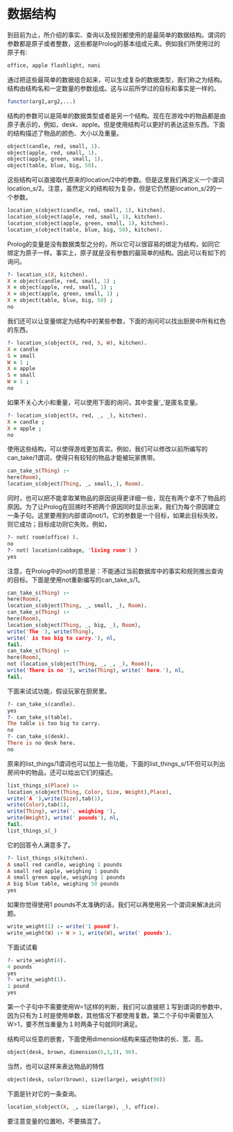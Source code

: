# 数据结构
到目前为止，所介绍的事实、查询以及规则都使用的是最简单的数据结构。谓词的参数都是原子或者整数，这些都是Prolog的基本组成元素。例如我们所使用过的原子有:

```prolog
office, apple flashlight, nani
```

通过把这些最简单的数据组合起来，可以生成复杂的数据类型，我们称之为结构。结构由结构名和一定数量的参数组成。这与以前所学过的目标和事实是一样的。

```prolog
functor(arg1,arg2,...) 
```

结构的参数可以是简单的数据类型或者是另一个结构。现在在游戏中的物品都是由原子表示的，例如，desk、apple。但是使用结构可以更好的表达这些东西。下面的结构描述了物品的颜色、大小以及重量。

```prolog
object(candle, red, small, 1).
object(apple, red, small, 1).
object(apple, green, small, 1).
object(table, blue, big, 50). 
```

这些结构可以直接取代原来的location/2中的参数。但是这里我们再定义一个谓词location_s/2。注意，虽然定义的结构较为复杂，但是它仍然是location_s/2的一个参数。

```prolog
location_s(object(candle, red, small, 1), kitchen).
location_s(object(apple, red, small, 1), kitchen). 
location_s(object(apple, green, small, 1), kitchen).
location_s(object(table, blue, big, 50), kitchen). 
```

Prolog的变量是没有数据类型之分的，所以它可以很容易的绑定为结构，如同它绑定为原子一样。事实上，原子就是没有参数的最简单的结构。因此可以有如下的询问。

```prolog
?- location_s(X, kitchen). 
X = object(candle, red, small, 1) ;
X = object(apple, red, small, 1) ;
X = object(apple, green, small, 1) ;
X = object(table, blue, big, 50) ;
no
```

我们还可以让变量绑定为结构中的某些参数，下面的询问可以找出厨房中所有红色的东西。

```prolog
?- location_s(object(X, red, S, W), kitchen).
X = candle 
S = small
W = 1 ;
X = apple
S = small 
W = 1 ;
no
```

如果不关心大小和重量，可以使用下面的询问，其中变量‘_’是匿名变量。

```prolog
?- location_s(object(X, red, _, _), kitchen). 
X = candle ;
X = apple ;
no
```

使用这些结构，可以使得游戏更加真实。例如，我们可以修改以前所编写的can_take/1谓词，使得只有较轻的物品才能被玩家携带。

```prolog
can_take_s(Thing) :-
here(Room), 
location_s(object(Thing, _, small,_), Room). 
```

同时，也可以把不能拿取某物品的原因说得更详细一些，现在有两个拿不了物品的原因。为了让Prolog在回溯时不把两个原因同时显示出来，我们为每个原因建立一条子句。这里要用到内部谓词not/1，它的参数是一个目标，如果此目标失败，则它成功；目标成功则它失败。例如，

```prolog
?- not( room(office) ). 
no
?- not( location(cabbage, 'living room') ) 
yes
```

注意，在Prolog中的not的意思是：不能通过当前数据库中的事实和规则推出查询的目标。下面是使用not重新编写的can_take_s/1。

```prolog
can_take_s(Thing) :- 
here(Room),
location_s(object(Thing, _, small, _), Room).
can_take_s(Thing) :-
here(Room),
location_s(object(Thing, _, big, _), Room),
write('The '), write(Thing), 
write(' is too big to carry.'), nl,
fail.
can_take_s(Thing) :-
here(Room),
not (location_s(object(Thing, _, _, _), Room)),
write('There is no '), write(Thing), write(' here.'), nl,
fail.
```

下面来试试功能，假设玩家在厨房里。

```prolog
?- can_take_s(candle).
yes 
?- can_take_s(table).
The table is too big to carry. 
no
?- can_take_s(desk). 
There is no desk here.
no 
```

原来的list_things/1谓词也可以加上一些功能，下面的list_things_s/1不但可以列出房间中的物品，还可以给出它们的描述。

```prolog
list_things_s(Place) :- 
location_s(object(Thing, Color, Size, Weight),Place),
write('A '),write(Size),tab(1),
write(Color),tab(1),
write(Thing), write(', weighing '),
write(Weight), write(' pounds'), nl,
fail.
list_things_s(_)
```

它的回答令人满意多了。

```prolog
?- list_things_s(kitchen). 
A small red candle, weighing 1 pounds 
A small red apple, weighing 1 pounds
A small green apple, weighing 1 pounds 
A big blue table, weighing 50 pounds 
yes
```

如果你觉得使用1 pounds不太准确的话，我们可以再使用另一个谓词来解决此问题。

```prolog
write_weight(1) :- write('1 pound'). 
write_weight(W) :- W > 1, write(W), write(' pounds').
```

下面试试看

```prolog
?- write_weight(4). 
4 pounds 
yes 
?- write_weight(1). 
1 pound 
yes
```

第一个子句中不需要使用W=1这样的判断，我们可以直接把１写到谓词的参数中，因为只有为１时是使用单数，其他情况下都使用复数。第二个子句中需要加入W>1，要不然当重量为１时两条子句就同时满足。

结构可以任意的嵌套，下面使用dimension结构来描述物体的长、宽、高。

```prolog
object(desk, brown, dimension(6,3,3), 90).
```

当然，也可以这样来表达物品的特性

```prolog
object(desk, color(brown), size(large), weight(90)) 
```

下面是针对它的一条查询。

```prolog
location_s(object(X, _, size(large), _), office). 
```

要注意变量的位置哟，不要搞混了。